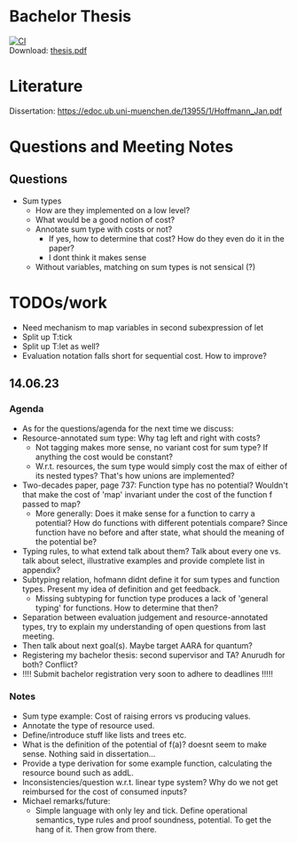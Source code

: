 # Bachelor Thesis 
[![CI](../../actions/workflows/ci.yml/badge.svg?branch=main)](../../actions/workflows/ci.yml)  
Download: [thesis.pdf](https://raw.githubusercontent.com/Luca-sudo/bachelor-thesis/build/thesis.pdf)

# Literature
Dissertation: https://edoc.ub.uni-muenchen.de/13955/1/Hoffmann_Jan.pdf


# Questions and Meeting Notes

## Questions
- Sum types
	- How are they implemented on a low level?
	- What would be a good notion of cost?
	- Annotate sum type with costs or not? 
		- If yes, how to determine that cost? How do they even do it in the paper?
		- I dont think it makes sense
	- Without variables, matching on sum types is not sensical (?)


# TODOs/work
- Need mechanism to map variables in second subexpression of let
- Split up T:tick
- Split up T:let as well?
- Evaluation notation falls short for sequential cost. How to improve?

## 14.06.23

### Agenda
- As for the questions/agenda for the next time we discuss:
- Resource-annotated sum type: Why tag left and right with costs?
	- Not tagging makes more sense, no variant cost for sum type? If anything the cost would be constant?
	- W.r.t. resources, the sum type would simply cost the max of either of its nested types? That's how unions are implemented?
- Two-decades paper, page 737: Function type has no potential? Wouldn't that make the cost of 'map' invariant under the cost of the function f passed to map?
	- More generally: Does it make sense for a function to carry a potential? How do functions with different potentials compare? Since function have no before and after state, what should the meaning of the potential be?
- Typing rules, to what extend talk about them? Talk about every one vs. talk about select, illustrative examples and provide complete list in appendix?
- Subtyping relation, hofmann didnt define it for sum types and function types. Present my idea of definition and get feedback.
	- Missing subtyping for function type produces a lack of 'general typing' for functions. How to determine that then?
- Separation between evaluation judgement and resource-annotated types, try to explain my understanding of open questions from last meeting.
- Then talk about next goal(s). Maybe target AARA for quantum?
- Registering my bachelor thesis: second supervisor and TA? Anurudh for both? Conflict? 
- !!!! Submit bachelor registration very soon to adhere to deadlines !!!!!

### Notes
- Sum type example: Cost of raising errors vs producing values.
- Annotate the type of resource used.
- Define/introduce stuff like lists and trees etc.
- What is the definition of the potential of f(a)? doesnt seem to make sense. Nothing said in dissertation...
- Provide a type derivation for some example function, calculating the resource bound such as addL.
- Inconsistencies/question w.r.t. linear type system? Why do we not get reimbursed for the cost of consumed inputs?
- Michael remarks/future:
	- Simple language with only ley and tick. Define operational semantics, type rules and proof soundness, potential. To get the hang of it. Then grow from there.
